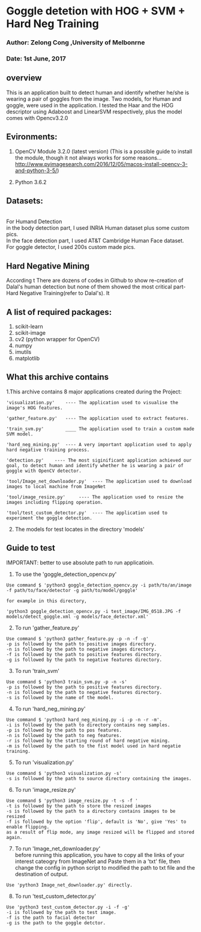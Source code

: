 
# Goggle detetion with HOG + SVM + Hard Neg Training
### Author: Zelong Cong ,University of Melbonrne
### Date:   1st June, 2017
## overview
This is an application built to detect human and identify whether he/she is wearing a pair of goggles from the image. Two models, for Human and goggle, were used in the application. I tested the Haar and the HOG descriptor using Adaboost and LinearSVM respectively, plus the model comes with Opencv3.2.0 

## Evironments:

1. OpenCV Module 3.2.0 (latest version)
   (This is a possible guide to install the module, though it not always works for some reasons...
     http://www.pyimagesearch.com/2016/12/05/macos-install-opencv-3-and-python-3-5/)

2. Python 3.6.2

## Datasets:
<br>For Humand Detection<br>
in the body detection part, I used INRIA Human dataset plus some custom pics.
<br>In the face detection part, I used AT&T Cambridge Human Face dataset.
<br>For goggle detector, I used 200s custom made pics.

## Hard Negative Mining
According t
There are dozens of codes in Github to show re-creation of Dalal's human detection but none of them showed the most critical part- Hard Negative Training(refer to Dalal's). 
It 

## A list of required packages:

1. scikit-learn
2. scikit-image
3. cv2 (python wrapper for OpenCV)
4. numpy
5. imutils
6. matplotlib

## What this archive contains

1.This archive contains 8 major applications created during the Project:

	'visualization.py'    ---- The application used to visualise the image's HOG features.

	'gather_feature.py'   ---- The application used to extract features.

	'train_svm.py'        ____ The application used to train a custom made SVM model.

	'hard_neg_mining.py'  ---- A very important application used to apply hard negative training process.

	'detection.py'    ---- The most siginificant application achieved our goal, to detect human and identify whether he is wearing a pair of goggle with OpenCV detector.

	'tool/Image_net_downloader.py'  ---- The application used to download images to local machine from ImageNet

	'tool/image_resize.py'     ---- The application used to resize the images including flipping operation.

	'tool/test_custom_detector.py'  ---- The application used to experiment the goggle detection.

2. The models for test locates in the directory 'models'

## Guide to test

IMPORTANT: better to use absolute path to run applicatioin.

1. To use the 'goggle_detection_opencv.py' 
```
Use command $ 'python3 goggle_detection_opencv.py -i path/to/an/image -f path/to/face/detector -g path/to/model/goggle'

for example in this directory, 

'python3 goggle_detection_opencv.py -i test_image/IMG_0518.JPG -f models/detect_goggle.xml -g models/face_detector.xml'
```
2. To run 'gather_feature.py'
```
Use command $ 'python3 gather_feature.py -p -n -f -g'
-p is followed by the path to positive images directory.
-n is followed by the path to negative images directory.
-f is followed by the path to positive features directory.
-g is followed by the path to negative features directory.
```
3. To run 'train_svm'
```
Use command $ 'python3 train_svm.py -p -n -s'
-p is followed by the path to positive features directory.
-n is followed by the path to negative features directory.
-s is followed by the name of the model.
```
4. To run 'hard_neg_mining.py'
```
Use command $ 'python3 hard_neg_mining.py -i -p -n -r -m'.
-i is followed by the path to directory contains neg samples.
-p is followed by the path to pos features.
-n is followed by the path to neg features.
-r is followed by the starting round of hard negative mining.
-m is followed by the path to the fist model used in hard negatie training.
```
5. To run 'visualization.py'
```
Use command $ 'python3 visualization.py -s'
-s is followed by the path to source directory containing the images.
```
6. To run 'image_resize.py'
```
Use command $ 'python3 image_resize.py -t -s -f '
-t is followed by the path to store the resized images
-s is followed by the path to a directory contains images to be resized
-f is followed by the option 'flip', default is 'No', give 'Yes' to enable flipping.
as a result of flip mode, any image resized will be flipped and stored again.
```
7. To run 'Image_net_downloader.py'
<br>before running this application, you have to copy all the links of your interest cateogry from ImageNet and Paste them in a 'txt' file, then change the config in python script to modified the path to txt file and the destination of output.</br>
```
Use 'python3 Image_net_downloader.py' directly.

```
8. To run 'test_custom_detector.py'
```
Use 'python3 test_custom_detector.py -i -f -g'
-i is followed by the path to test image.
-f is the path to facial detector
-g is the path to the goggle detctor.
```
